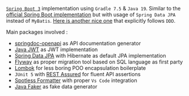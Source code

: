 [`Spring Boot 3`](https://spring.io/projects/spring-boot) implementation using `Gradle 7.5` & `Java 19`. Similar to the [official Spring Boot implementation](https://github.com/gothinkster/spring-boot-realworld-example-app) but with usage of `Spring Data JPA` instead of `MyBatis`. [Here is another nice one](https://github.com/raeperd/realworld-springboot-java) that explicitly follows `DDD`.

Main packages involved :

* [springdoc-openapi](https://springdoc.org/) as API documentation generator
* [Java JWT](https://github.com/jwtk/jjwt) as JWT implementation
* [Spring Data JPA](https://spring.io/projects/spring-data-jpa/) with Hibernate as default JPA implementation
* [Flyway](https://flywaydb.org/) as proper migration tool based on SQL language as first party
* [Lombok](https://projectlombok.org/) for less boring POO encapsulation boilerplate
* `JUnit 5` with [REST Assured](https://rest-assured.io/) for fluent API assertions
* [Spotless Formatter](https://github.com/diffplug/spotless) with proper `Vs Code` integration
* [Java Faker](http://dius.github.io/java-faker/) as fake data generator
